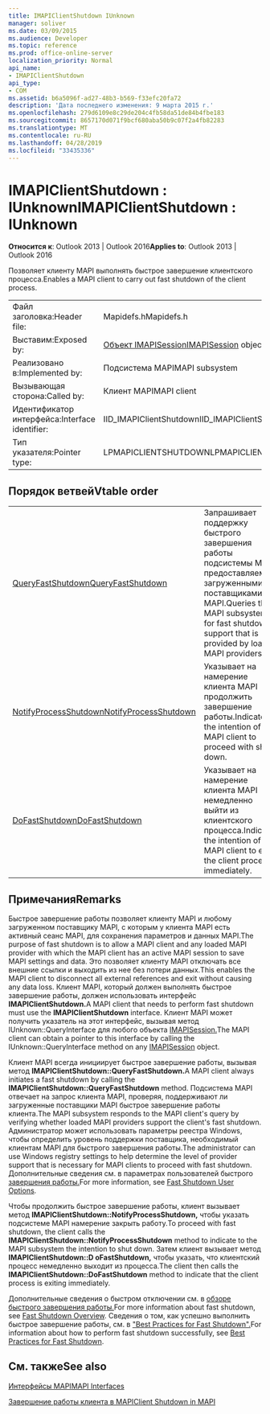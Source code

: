 ```yaml
---
title: IMAPIClientShutdown IUnknown
manager: soliver
ms.date: 03/09/2015
ms.audience: Developer
ms.topic: reference
ms.prod: office-online-server
localization_priority: Normal
api_name:
- IMAPIClientShutdown
api_type:
- COM
ms.assetid: b6a5096f-ad27-48b3-b569-f33efc20fa72
description: 'Дата последнего изменения: 9 марта 2015 г.'
ms.openlocfilehash: 279d6109e8c29de204c4fb58da51de84b4fbe183
ms.sourcegitcommit: 8657170d071f9bcf680aba50b9c07f2a4fb82283
ms.translationtype: MT
ms.contentlocale: ru-RU
ms.lasthandoff: 04/28/2019
ms.locfileid: "33435336"
---
```

# <a name="imapiclientshutdown--iunknown"></a><span data-ttu-id="0302c-103">IMAPIClientShutdown : IUnknown</span><span class="sxs-lookup"><span data-stu-id="0302c-103">IMAPIClientShutdown : IUnknown</span></span>

  
  
<span data-ttu-id="0302c-104">**Относится к**: Outlook 2013 | Outlook 2016</span><span class="sxs-lookup"><span data-stu-id="0302c-104">**Applies to**: Outlook 2013 | Outlook 2016</span></span> 
  
<span data-ttu-id="0302c-105">Позволяет клиенту MAPI выполнять быстрое завершение клиентского процесса.</span><span class="sxs-lookup"><span data-stu-id="0302c-105">Enables a MAPI client to carry out fast shutdown of the client process.</span></span> 
  
|||
|:-----|:-----|
|<span data-ttu-id="0302c-106">Файл заголовка:</span><span class="sxs-lookup"><span data-stu-id="0302c-106">Header file:</span></span>  <br/> |<span data-ttu-id="0302c-107">Mapidefs.h</span><span class="sxs-lookup"><span data-stu-id="0302c-107">Mapidefs.h</span></span>  <br/> |
|<span data-ttu-id="0302c-108">Выставим:</span><span class="sxs-lookup"><span data-stu-id="0302c-108">Exposed by:</span></span>  <br/> |<span data-ttu-id="0302c-109">[Объект IMAPISession](imapisessioniunknown.md)</span><span class="sxs-lookup"><span data-stu-id="0302c-109">[IMAPISession](imapisessioniunknown.md) object</span></span>  <br/> |
|<span data-ttu-id="0302c-110">Реализовано в:</span><span class="sxs-lookup"><span data-stu-id="0302c-110">Implemented by:</span></span>  <br/> |<span data-ttu-id="0302c-111">Подсистема MAPI</span><span class="sxs-lookup"><span data-stu-id="0302c-111">MAPI subsystem</span></span>  <br/> |
|<span data-ttu-id="0302c-112">Вызывающая сторона:</span><span class="sxs-lookup"><span data-stu-id="0302c-112">Called by:</span></span>  <br/> |<span data-ttu-id="0302c-113">Клиент MAPI</span><span class="sxs-lookup"><span data-stu-id="0302c-113">MAPI client</span></span>  <br/> |
|<span data-ttu-id="0302c-114">Идентификатор интерфейса:</span><span class="sxs-lookup"><span data-stu-id="0302c-114">Interface identifier:</span></span>  <br/> |<span data-ttu-id="0302c-115">IID_IMAPIClientShutdown</span><span class="sxs-lookup"><span data-stu-id="0302c-115">IID_IMAPIClientShutdown</span></span>  <br/> |
|<span data-ttu-id="0302c-116">Тип указателя:</span><span class="sxs-lookup"><span data-stu-id="0302c-116">Pointer type:</span></span>  <br/> |<span data-ttu-id="0302c-117">LPMAPICLIENTSHUTDOWN</span><span class="sxs-lookup"><span data-stu-id="0302c-117">LPMAPICLIENTSHUTDOWN</span></span>  <br/> |
   
## <a name="vtable-order"></a><span data-ttu-id="0302c-118">Порядок ветвей</span><span class="sxs-lookup"><span data-stu-id="0302c-118">Vtable order</span></span>

|||
|:-----|:-----|
|[<span data-ttu-id="0302c-119">QueryFastShutdown</span><span class="sxs-lookup"><span data-stu-id="0302c-119">QueryFastShutdown</span></span>](imapiclientshutdown-queryfastshutdown.md) <br/> |<span data-ttu-id="0302c-120">Запрашивает поддержку быстрого завершения работы подсистемы MAPI, предоставляемую загруженными поставщиками MAPI.</span><span class="sxs-lookup"><span data-stu-id="0302c-120">Queries the MAPI subsystem for fast shutdown support that is provided by loaded MAPI providers.</span></span>  <br/> |
|[<span data-ttu-id="0302c-121">NotifyProcessShutdown</span><span class="sxs-lookup"><span data-stu-id="0302c-121">NotifyProcessShutdown</span></span>](imapiclientshutdown-notifyprocessshutdown.md) <br/> |<span data-ttu-id="0302c-122">Указывает на намерение клиента MAPI продолжить завершение работы.</span><span class="sxs-lookup"><span data-stu-id="0302c-122">Indicates the intention of the MAPI client to proceed with shut down.</span></span>  <br/> |
|[<span data-ttu-id="0302c-123">DoFastShutdown</span><span class="sxs-lookup"><span data-stu-id="0302c-123">DoFastShutdown</span></span>](imapiclientshutdown-dofastshutdown.md) <br/> |<span data-ttu-id="0302c-124">Указывает на намерение клиента MAPI немедленно выйти из клиентского процесса.</span><span class="sxs-lookup"><span data-stu-id="0302c-124">Indicates the intention of the MAPI client to exit the client process immediately.</span></span>  <br/> |
   
## <a name="remarks"></a><span data-ttu-id="0302c-125">Примечания</span><span class="sxs-lookup"><span data-stu-id="0302c-125">Remarks</span></span>

<span data-ttu-id="0302c-126">Быстрое завершение работы позволяет клиенту MAPI и любому загруженном поставщику MAPI, с которым у клиента MAPI есть активный сеанс MAPI, для сохранения параметров и данных MAPI.</span><span class="sxs-lookup"><span data-stu-id="0302c-126">The purpose of fast shutdown is to allow a MAPI client and any loaded MAPI provider with which the MAPI client has an active MAPI session to save MAPI settings and data.</span></span> <span data-ttu-id="0302c-127">Это позволяет клиенту MAPI отключать все внешние ссылки и выходить из нее без потери данных.</span><span class="sxs-lookup"><span data-stu-id="0302c-127">This enables the MAPI client to disconnect all external references and exit without causing any data loss.</span></span> <span data-ttu-id="0302c-128">Клиент MAPI, который должен выполнять быстрое завершение работы, должен использовать интерфейс **IMAPIClientShutdown.**</span><span class="sxs-lookup"><span data-stu-id="0302c-128">A MAPI client that needs to perform fast shutdown must use the **IMAPIClientShutdown** interface.</span></span> <span data-ttu-id="0302c-129">Клиент MAPI может получить указатель на этот интерфейс, вызывая метод IUnknown::QueryInterface для любого объекта [IMAPISession.](imapisessioniunknown.md)</span><span class="sxs-lookup"><span data-stu-id="0302c-129">The MAPI client can obtain a pointer to this interface by calling the IUnknown::QueryInterface method on any [IMAPISession](imapisessioniunknown.md) object.</span></span> 
  
<span data-ttu-id="0302c-130">Клиент MAPI всегда инициирует быстрое завершение работы, вызывая метод **IMAPIClientShutdown::QueryFastShutdown.**</span><span class="sxs-lookup"><span data-stu-id="0302c-130">A MAPI client always initiates a fast shutdown by calling the **IMAPIClientShutdown::QueryFastShutdown** method.</span></span> <span data-ttu-id="0302c-131">Подсистема MAPI отвечает на запрос клиента MAPI, проверяя, поддерживают ли загруженные поставщики MAPI быстрое завершение работы клиента.</span><span class="sxs-lookup"><span data-stu-id="0302c-131">The MAPI subsystem responds to the MAPI client's query by verifying whether loaded MAPI providers support the client's fast shutdown.</span></span> <span data-ttu-id="0302c-132">Администратор может использовать параметры реестра Windows, чтобы определить уровень поддержки поставщика, необходимый клиентам MAPI для быстрого завершения работы.</span><span class="sxs-lookup"><span data-stu-id="0302c-132">The administrator can use Windows registry settings to help determine the level of provider support that is necessary for MAPI clients to proceed with fast shutdown.</span></span> <span data-ttu-id="0302c-133">Дополнительные сведения см. в параметрах пользователей быстрого [завершения работы.](fast-shutdown-user-options.md)</span><span class="sxs-lookup"><span data-stu-id="0302c-133">For more information, see [Fast Shutdown User Options](fast-shutdown-user-options.md).</span></span>
  
<span data-ttu-id="0302c-134">Чтобы продолжить быстрое завершение работы, клиент вызывает метод **IMAPIClientShutdown::NotifyProcessShutdown,** чтобы указать подсистеме MAPI намерение закрыть работу.</span><span class="sxs-lookup"><span data-stu-id="0302c-134">To proceed with fast shutdown, the client calls the **IMAPIClientShutdown::NotifyProcessShutdown** method to indicate to the MAPI subsystem the intention to shut down.</span></span> <span data-ttu-id="0302c-135">Затем клиент вызывает метод **IMAPIClientShutdown::D oFastShutdown,** чтобы указать, что клиентский процесс немедленно выходит из процесса.</span><span class="sxs-lookup"><span data-stu-id="0302c-135">The client then calls the **IMAPIClientShutdown::DoFastShutdown** method to indicate that the client process is exiting immediately.</span></span> 
  
<span data-ttu-id="0302c-136">Дополнительные сведения о быстром отключении см. в [обзоре быстрого завершения работы.](fast-shutdown-overview.md)</span><span class="sxs-lookup"><span data-stu-id="0302c-136">For more information about fast shutdown, see [Fast Shutdown Overview](fast-shutdown-overview.md).</span></span> <span data-ttu-id="0302c-137">Сведения о том, как успешно выполнить быстрое завершение работы, см. в ["Best Practices for Fast Shutdown".](best-practices-for-fast-shutdown.md)</span><span class="sxs-lookup"><span data-stu-id="0302c-137">For information about how to perform fast shutdown successfully, see [Best Practices for Fast Shutdown](best-practices-for-fast-shutdown.md).</span></span>
  
## <a name="see-also"></a><span data-ttu-id="0302c-138">См. также</span><span class="sxs-lookup"><span data-stu-id="0302c-138">See also</span></span>



[<span data-ttu-id="0302c-139">Интерфейсы MAPI</span><span class="sxs-lookup"><span data-stu-id="0302c-139">MAPI Interfaces</span></span>](mapi-interfaces.md)
  
[<span data-ttu-id="0302c-140">Завершение работы клиента в MAPI</span><span class="sxs-lookup"><span data-stu-id="0302c-140">Client Shutdown in MAPI</span></span>](client-shutdown-in-mapi.md)

